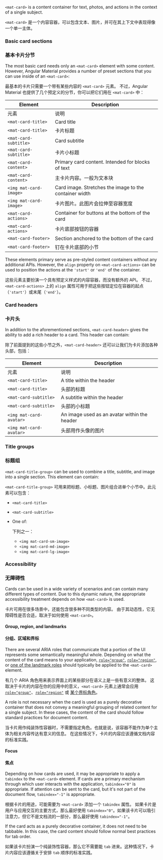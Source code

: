 `<mat-card>` is a content container for text, photos, and actions in the context of a single subject.

`<mat-card>` 是一个内容容器，可以包含文本、图片，并可在其上下文中表现得像一个单一主体。

<!-- example(card-overview) -->


### Basic card sections

### 基本卡片分节

The most basic card needs only an `<mat-card>` element with some content. However, Angular Material
provides a number of preset sections that you can use inside of an `<mat-card>`:

最基本的卡片只需要一个带有某些内容的 `<mat-card>` 元素。
不过，Angular Material 也提供了几个预定义的分节，你可以把它们用在 `<mat-card>` 中：

| Element                | Description                                            |
| ---------------------- | ------------------------------------------------------ |
| 元素               | 说明                                                              |
| `<mat-card-title>`     | Card title                                             |
| `<mat-card-title>`     | 卡片标题 |
| `<mat-card-subtitle>`  | Card subtitle                                          |
| `<mat-card-subtitle>`  | 卡片小标题 |
| `<mat-card-content>`   | Primary card content. Intended for blocks of text      |
| `<mat-card-content>`   | 主卡片内容。一般为文本块 |
| `<img mat-card-image>` | Card image. Stretches the image to the container width |
| `<img mat-card-image>` | 卡片图片。此图片会拉伸至容器宽度 |
| `<mat-card-actions>`   | Container for buttons at the bottom of the card        |
| `<mat-card-actions>`   | 卡片底部按钮的容器 |
| `<mat-card-footer>`    | Section anchored to the bottom of the card             |
| `<mat-card-footer>`    | 钉在卡片底部的小节 |

These elements primary serve as pre-styled content containers without any additional APIs. 
However, the `align` property on `<mat-card-actions>` can be used to position the actions at the 
`'start'` or `'end'` of the container.  

这些元素主要扮演一个具有预定义样式的内容容器，而没有额外的 API。
不过，`<mat-card-actions>` 上的 `align` 属性可用于把这些按钮定位在容器的起点（`'start'`）或末尾（`'end'`）。

### Card headers

### 卡片头

In addition to the aforementioned sections, `<mat-card-header>` gives the ability to add a rich
header to a card. This header can contain:

除了前面提到的这些小节之外，`<mat-card-header>` 还可以让我们为卡片添加各种头部，包括：

| Element                 | Description                                  |
| ----------------------- | -------------------------------------------- |
| 元素                | 说明                                                             |
| `<mat-card-title>`      | A title within the header                    |
| `<mat-card-title>`      | 头部的标题 |
| `<mat-card-subtitle>`   | A subtitle within the header                 |
| `<mat-card-subtitle>`   | 头部的小标题 |
| `<img mat-card-avatar>` | An image used as an avatar within the header |
| `<img mat-card-avatar>` | 头部用作头像的图片 |


### Title groups

### 标题组

`<mat-card-title-group>` can be used to combine a title, subtitle, and image into a single section.
This element can contain:

`<mat-card-title-group>` 可用来把标题、小标题、图片组合进单个小节中。此元素可以包含：

* `<mat-card-title>`
* `<mat-card-subtitle>`
* One of:

  下列之一：

    * `<img mat-card-sm-image>`
    * `<img mat-card-md-image>`
    * `<img mat-card-lg-image>`

### Accessibility

### 无障碍性

Cards can be used in a wide variety of scenarios and can contain many different types of content.
Due to this dynamic nature, the appropriate accessibility treatment depends on how `<mat-card>` is
used.

卡片可用在很多场景中，还能包含很多种不同类型的内容。
由于其动态性，它无障碍性是否合适，取决于如何使用 `<mat-card>`。

#### Group, region, and landmarks

#### 分组、区域和界标

There are several ARIA roles that communicate that a portion of the UI represents some semantically
meaningful whole. Depending on what the content of the card means to your application,
[`role="group"`][0], [`role="region"`][1], or [one of the landmark roles][2] should typically be
applied to the `<mat-card>` element.

有几个 ARIA 角色用来表示界面上的某些部分在语义上是一些有意义的整体。
这取决于卡片的内容在你的应用中的意义，`<mat-card>` 元素上通常会应用 [`role="group"`][0]、[`role="region"`][1] 或 [某个界标角色][2]。

A role is not necessary when the card is used as a purely decorative container that does not
convey a meaningful grouping of related content for a single subject. In these cases, the content
of the card should follow standard practices for document content.

当卡片用作纯装饰性容器时，不需要指定角色。也就是说，该容器不能作为单个主体为相关内容传达有意义的信息。
在这些情况下，卡片的内容应该遵循文档内容的标准实践。

#### Focus

#### 焦点

Depending on how cards are used, it may be appropriate to apply a `tabindex` to the `<mat-card>`
element. If cards are a primary mechanism through which user interacts with the application,
`tabindex="0"` is appropriate. If attention can be sent to the card, but it's not part of the
document flow, `tabindex="-1"` is appropriate.

根据卡片的用途，可能需要为 `<mat-card>` 添加一个 `tabindex` 属性。
如果卡片是用户与应用交互的主要方式，那么最好使用 `tabindex="0"`。如果该卡片可以吸引注意力，但它不是文档流的一部分，那么最好使用 `tabindex="-1"`。

If the card acts as a purely decorative container, it does not need to be tabbable. In this case,
the card content should follow normal best practices for tab order.


如果该卡片扮演一个纯装饰性容器，那么它不需要能 `tab` 进来。这种情况下，卡片内容应该遵循关于安排 `tab` 顺序的标准实践。

 [0]: https://www.w3.org/TR/wai-aria/#group
 [1]: https://www.w3.org/TR/wai-aria/#region
 [2]: https://www.w3.org/TR/wai-aria/#landmark
